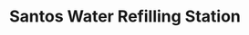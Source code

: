 ---
title: "Santos Water Refilling Station"
url: /matayumtayum-lapaz-tarlac/santos-water-refilling-station/
shop: water
---